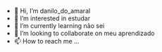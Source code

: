 - 👋 Hi, I’m danilo_do_amaral
- 👀 I’m interested in estudar  
- 🌱 I’m currently learning não sei
- 💞️ I’m looking to collaborate on meu aprendizado
- 📫 How to reach me ...

<!---
Danilodoamaral/Danilodoamaral is a ✨ special ✨ repository because its `README.md` (this file) appears on your GitHub profile.
You can click the Preview link to take a look at your changes.
--->
